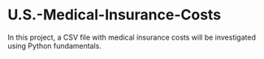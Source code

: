 # U.S.-Medical-Insurance-Costs
In this project, a CSV file with medical insurance costs will be investigated using Python fundamentals.
